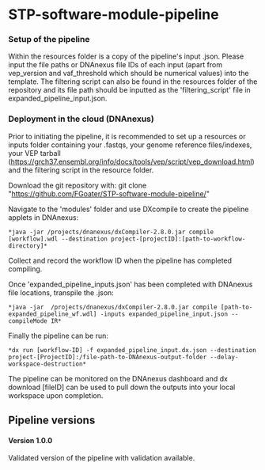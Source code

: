 # STP-software-module-pipeline

<h3>Setup of the pipeline</h3>

Within the resources folder is a copy of the pipeline's input .json. Please input the file paths or DNAnexus file IDs of each input (apart from vep_version and vaf_threshold which should be numerical values) into the template. The filtering script can also be found in the resources folder of the repository and its file path should be inputted as the 'filtering_script' file in expanded_pipeline_input.json. 

<h3>Deployment in the cloud (DNAnexus)</h3>

Prior to initiating the pipeline, it is recommended to set up a resources or inputs folder containing your .fastqs, your genome reference files/indexes, your VEP tarball (https://grch37.ensembl.org/info/docs/tools/vep/script/vep_download.html) and the filtering script in the resource folder. 

Download the git repository with:
    git clone "https://github.com/FGoater/STP-software-module-pipeline/"

Navigate to the 'modules' folder and use DXcompile to create the pipeline applets in DNAnexus:

    *java -jar /projects/dnanexus/dxCompiler-2.8.0.jar compile [workflow].wdl --destination project-[projectID]:[path-to-workflow-directory]*

Collect and record the workflow ID when the pipeline has completed compiling.

Once 'expanded_pipeline_inputs.json' has been completed with DNAnexus file locations, transpile the .json:

    *java -jar  /projects/dnanexus/dxCompiler-2.8.0.jar compile [path-to-expanded_pipeline_wf.wdl] -inputs expanded_pipeline_input.json --compileMode IR*

Finally the pipeline can be run:
    
    *dx run [workflow-ID] -f expanded_pipeline_input.dx.json --destination project-[ProjectID]:/file-path-to-DNAnexus-output-folder --delay-workspace-destruction*

The pipeline can be monitored on the DNAnexus dashboard and dx download [fileID] can be used to pull down the outputs into your local workspace upon completion. 

<h2>Pipeline versions</h2>
<h4>Version 1.0.0 </h4>
Validated version of the pipeline with validation available. 
